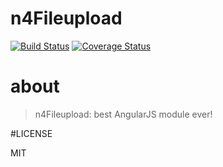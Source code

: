 # n4Fileupload
[![Build Status](https://secure.travis-ci.org/N4Works/n4fileupload.png?branch=master)](https://travis-ci.org/N4Works/n4fileupload)
[![Coverage Status](https://coveralls.io/repos/N4Works/n4fileupload/badge.svg?branch=master&service=github)](https://coveralls.io/r/N4Works/n4fileupload/?branch=master)

# about

> n4Fileupload: best AngularJS module ever!

#LICENSE

MIT
